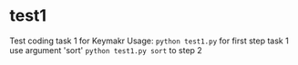 # test1
Test coding task 1 for Keymakr
Usage:
`python test1.py`
for first step task 1
use argument 'sort'
`python test1.py sort`
to step 2
